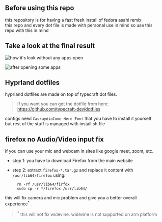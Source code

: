 ## Before using this repo
this repository is for having a fast fresh install of fedora asahi remix <br/>
this repo and every dot file is made with personal use in mind so use this repo with this in mind

## Take a look at the final result
![how it's look without any apps open](https://github.com/theSYKLO/asahi-linux.dots/blob/main/Screenshots/emptyLook.png)

![after opening some apps](https://github.com/theSYKLO/asahi-linux.dots/blob/main/Screenshots/withApps.png)

## Hyprland dotfiles
hyprland dotfiles are made on top of typecraft dot files. <br/>
>if you want you can get the dotfile from here:<br/>
>https://github.com/typecraft-dev/dotfiles

configs need `CaskaydiaCove Nerd Font` that you have to install it yourself <br/>
but rest of the stuff is managed with install.sh file <br/>

## firefox no Audio/Video input fix
if you can use your mic and webcam in sites like google meet, zoom, etc.. <br/>

+ step 1: you have to download Firefox from the main website <br/>

+ step 2: extract `firefox-*.tar.gz` and replace it content with `/usr/lib64/firefox` using: <br/>

		rm -rf /usr/lib64/firfox
		sudo cp -r */firefox /usr/lib64/

this will fix camera and mic problem and give you a better overall experience<sup>*</sup> <br/>
><sup>*</sup> this will not fix widevine. widevine is not supported on arm platform
